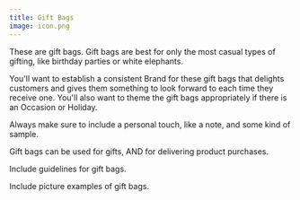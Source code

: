 ```yaml
---
title: Gift Bags
image: icon.png
---
```


These are gift bags. Gift bags are best for only the most casual types of gifting, like birthday parties or white elephants.

You'll want to establish a consistent <resource-chip path="resources/branding">Brand</resource-chip> for these gift bags that delights customers and gives them something to look forward to each time they receive one. You'll also want to theme the gift bags appropriately if there is an <resource-chip path="resources/events-calendar">Occasion</resource-chip> or <resource-chip path="resources/holidays">Holiday</resource-chip>.

Always make sure to include a personal touch, like a note, and some kind of sample.

Gift bags can be used for gifts, AND for delivering product purchases.

<todo>Include guidelines for gift bags.</todo>

<todo>Include picture examples of gift bags.</todo>